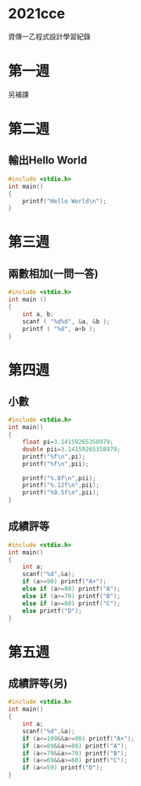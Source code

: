 # 2021cce
資傳一乙程式設計學習紀錄

# 第一週
另補課

# 第二週
## 輸出Hello World
```C
#include <stdio.h>
int main()
{
    printf("Hello World\n");
}
```

# 第三週
## 兩數相加(一問一答)
```C
#include <stdio.h>
int main ()
{
    int a, b;
    scanf ( "%d%d", &a, &b );
    printf ( "%d", a+b );
}
```

# 第四週
## 小數
```C
#include <stdio.h>
int main()
{
    float pi=3.14159265358979;
    double pii=3.14159265358979;
    printf("%f\n",pi);
    printf("%f\n",pii);

    printf("%.8f\n",pii);
    printf("%.12f\n",pii);
    printf("%9.5f\n",pii);
}
```
## 成績評等
```C
#include <stdio.h>
int main()
{
	int a;
	scanf("%d",&a);
	if (a>=90) printf("A+");
	else if (a>=80) printf("A");
	else if (a>=70) printf("B");
	else if (a>=60) printf("C");
	else printf("D");
}
```

# 第五週
## 成績評等(另)
```C
#include <stdio.h>
int main()
{
    int a;
    scanf("%d",&a);
    if (a<=100&&a>=90) printf("A+");
    if (a<=89&&a>=80) printf("A");
    if (a<=79&&a>=70) printf("B");
    if (a<=69&&a>=60) printf("C");
    if (a<=59) printf("D");
}
```
## 
